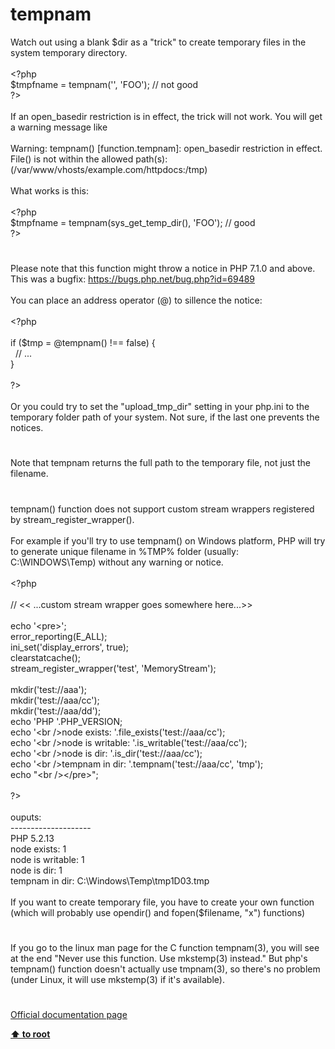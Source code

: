 # tempnam




<div class="phpcode"><span class="html">
Watch out using a blank $dir as a &quot;trick&quot; to create temporary files in the system temporary directory.
<br>
<br><span class="default">&lt;?php
<br>$tmpfname </span><span class="keyword">= </span><span class="default">tempnam</span><span class="keyword">(</span><span class="string">&apos;&apos;</span><span class="keyword">, </span><span class="string">&apos;FOO&apos;</span><span class="keyword">); </span><span class="comment">// not good
<br></span><span class="default">?&gt;
<br></span>
<br>If an open_basedir restriction is in effect, the trick will not work. You will get a warning message like
<br>
<br>Warning: tempnam() [function.tempnam]: open_basedir restriction in effect.
<br>File() is not within the allowed path(s): (/var/www/vhosts/example.com/httpdocs:/tmp)
<br>
<br>What works is this:
<br>
<br><span class="default">&lt;?php
<br>$tmpfname </span><span class="keyword">= </span><span class="default">tempnam</span><span class="keyword">(</span><span class="default">sys_get_temp_dir</span><span class="keyword">(), </span><span class="string">&apos;FOO&apos;</span><span class="keyword">); </span><span class="comment">// good
<br></span><span class="default">?&gt;</span>
</span>
</div>
  

#


<div class="phpcode"><span class="html">
Please note that this function might throw a notice in PHP 7.1.0 and above. This was a bugfix: <a href="https://bugs.php.net/bug.php?id=69489" rel="nofollow" target="_blank">https://bugs.php.net/bug.php?id=69489</a><br><br>You can place an address operator (@) to sillence the notice:<br><br><span class="default">&lt;?php<br><br></span><span class="keyword">if (</span><span class="default">$tmp </span><span class="keyword">= @</span><span class="default">tempnam</span><span class="keyword">() !== </span><span class="default">false</span><span class="keyword">) {<br>&#xA0; </span><span class="comment">// ...<br></span><span class="keyword">}<br><br></span><span class="default">?&gt;<br></span><br>Or you could try to set the &quot;upload_tmp_dir&quot; setting in your php.ini to the temporary folder path of your system. Not sure, if the last one prevents the notices.</span>
</div>
  

#


<div class="phpcode"><span class="html">
Note that tempnam returns the full path to the temporary file, not just the filename.</span>
</div>
  

#


<div class="phpcode"><span class="html">
tempnam() function does not support custom stream wrappers registered by stream_register_wrapper(). <br><br>For example if you&apos;ll try to use tempnam() on Windows platform, PHP will try to generate unique filename in %TMP% folder (usually: C:\WINDOWS\Temp) without any warning or notice.<br><br><span class="default">&lt;?php<br><br></span><span class="comment">// &lt;&lt; ...custom stream wrapper goes somewhere here...&gt;&gt;<br><br></span><span class="keyword">echo </span><span class="string">&apos;&lt;pre&gt;&apos;</span><span class="keyword">;<br></span><span class="default">error_reporting</span><span class="keyword">(</span><span class="default">E_ALL</span><span class="keyword">);<br></span><span class="default">ini_set</span><span class="keyword">(</span><span class="string">&apos;display_errors&apos;</span><span class="keyword">, </span><span class="default">true</span><span class="keyword">);<br></span><span class="default">clearstatcache</span><span class="keyword">();<br></span><span class="default">stream_register_wrapper</span><span class="keyword">(</span><span class="string">&apos;test&apos;</span><span class="keyword">, </span><span class="string">&apos;MemoryStream&apos;</span><span class="keyword">);<br><br></span><span class="default">mkdir</span><span class="keyword">(</span><span class="string">&apos;test://aaa&apos;</span><span class="keyword">);<br></span><span class="default">mkdir</span><span class="keyword">(</span><span class="string">&apos;test://aaa/cc&apos;</span><span class="keyword">);<br></span><span class="default">mkdir</span><span class="keyword">(</span><span class="string">&apos;test://aaa/dd&apos;</span><span class="keyword">); <br>echo </span><span class="string">&apos;PHP &apos;</span><span class="keyword">.</span><span class="default">PHP_VERSION</span><span class="keyword">;<br>echo </span><span class="string">&apos;&lt;br /&gt;node exists: &apos;</span><span class="keyword">.</span><span class="default">file_exists</span><span class="keyword">(</span><span class="string">&apos;test://aaa/cc&apos;</span><span class="keyword">);<br>echo </span><span class="string">&apos;&lt;br /&gt;node is writable: &apos;</span><span class="keyword">.</span><span class="default">is_writable</span><span class="keyword">(</span><span class="string">&apos;test://aaa/cc&apos;</span><span class="keyword">);<br>echo </span><span class="string">&apos;&lt;br /&gt;node is dir: &apos;</span><span class="keyword">.</span><span class="default">is_dir</span><span class="keyword">(</span><span class="string">&apos;test://aaa/cc&apos;</span><span class="keyword">);<br>echo </span><span class="string">&apos;&lt;br /&gt;tempnam in dir: &apos;</span><span class="keyword">.</span><span class="default">tempnam</span><span class="keyword">(</span><span class="string">&apos;test://aaa/cc&apos;</span><span class="keyword">, </span><span class="string">&apos;tmp&apos;</span><span class="keyword">);<br>echo </span><span class="string">&quot;&lt;br /&gt;&lt;/pre&gt;&quot;</span><span class="keyword">;<br><br></span><span class="default">?&gt;<br></span><br>ouputs:<br>--------------------<br>PHP 5.2.13<br>node exists: 1<br>node is writable: 1<br>node is dir: 1<br>tempnam in dir: C:\Windows\Temp\tmp1D03.tmp<br><br>If you want to create temporary file, you have to create your own function (which will probably use opendir() and fopen($filename, &quot;x&quot;) functions)</span>
</div>
  

#


<div class="phpcode"><span class="html">
If you go to the linux man page for the C function tempnam(3), you will see at the end &quot;Never use this function. Use mkstemp(3) instead.&quot; But php&apos;s tempnam() function doesn&apos;t actually use tmpnam(3), so there&apos;s no problem (under Linux, it will use mkstemp(3) if it&apos;s available).</span>
</div>
  

#

[Official documentation page](https://www.php.net/manual/en/function.tempnam.php)

**[⬆ to root](/)**